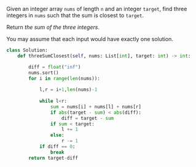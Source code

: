 Given an integer array `nums` of length `n` and an integer `target`, find three integers in `nums` such that the sum is closest to `target`.

Return _the sum of the three integers_.

You may assume that each input would have exactly one solution.

```python
class Solution:
    def threeSumClosest(self, nums: List[int], target: int) -> int:

        diff = float("inf")
        nums.sort()
        for i in range(len(nums)):
            
            l,r = i+1,len(nums)-1
            
            while l<r:
                sum = nums[i] + nums[l] + nums[r]
                if abs(target - sum) < abs(diff):
                    diff = target - sum
                if sum < target:
                    l += 1
                else:
                    r -= 1
            if diff == 0:
                break   
        return target-diff
```